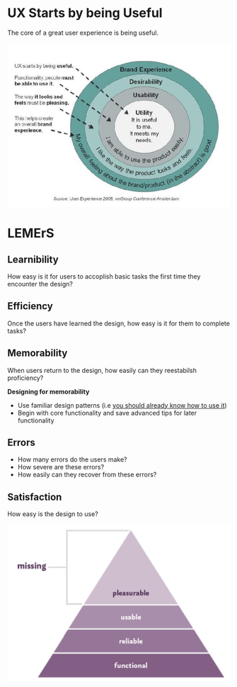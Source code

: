 <!-- TITLE: Usability -->
<!-- SUBTITLE: A quick summary of Usability -->

# UX Starts by being Useful
The core of a great user experience is being useful.

![Ux Starts By Being Useful](/uploads/ux-starts-by-being-useful.png "Ux Starts By Being Useful")

# LEMErS

## Learnibility
How easy is it for users to accoplish basic tasks the first time they encounter the design?

## Efficiency
Once the users have learned the design, how easy is it for them to complete tasks?

## Memorability
When users return to the design, how easily can they reestabilsh proficiency?

**Designing for memorability**
* Use familiar design patterns (i.e [you should already know how to use it](https://www.smashingmagazine.com/2012/09/you-already-know-how-to-use-it/))
* Begin with core functionality and save advanced tips for later functionality

## Errors
* How many errors do the users make?
* How severe are these errors?
* How easily can they recover from these errors?

## Satisfaction
How easy is the design to use?

![Satisfaction](/uploads/satisfaction.png "Satisfaction")


